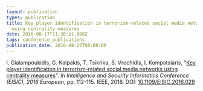 ```yaml
---
layout: publication
types: publication
title: Key player identification in terrorism-related social media networks
  using centrality measures
date: 2016-08-17T11:30:11.000Z
tags: conference_publications
publication_date: 2016-08-17T00:00:00
---
```

I. Gialampoukidis, G. Kalpakis, T. Tsikrika, S. Vrochidis, I. Kompatsiaris, "[Key player identification in terrorism-related social media networks using centrality measures](https://ieeexplore.ieee.org/stamp/stamp.jsp?arnumber=7870202)". In <em>Intelligence and Security Informatics Conference (EISIC), 2016 European</em>, pp. 112-115. IEEE, 2016. DOI: [10.1109/EISIC.2016.029](https://ieeexplore.ieee.org/document/7870202)